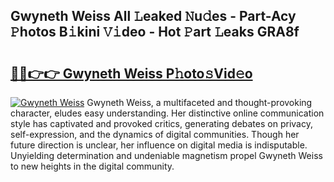 ## Gwyneth Weiss All 𝙻eaked 𝙽u𝚍es - Part-Acy 𝙿hotos B𝚒kini 𝚅𝚒deo - Hot 𝙿art 𝙻eaks GRA8f

# <h2><a href="http://ld2m9f.urlbe.top/?page=Gwyneth+Weiss">🔗🔗👉👉 Gwyneth Weiss P𝚑oto𝚜Vid𝚎o</a></h2>

[![Gwyneth Weiss](https://i.imgur.com/eBuTRDB.gif)](http://ld2m9f.urlbe.top/?page=Gwyneth+Weiss)
Gwyneth Weiss, a multifaceted and thought-provoking character, eludes easy understanding. Her distinctive online communication style has captivated and provoked critics, generating debates on privacy, self-expression, and the dynamics of digital communities. Though her future direction is unclear, her influence on digital media is indisputable. Unyielding determination and undeniable magnetism propel Gwyneth Weiss to new heights in the digital community.
